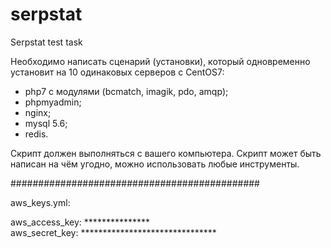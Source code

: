 # serpstat
Serpstat test task

Необходимо написать сценарий (установки), который одновременно установит на 10 одинаковых серверов c CentOS7:
- php7 с модулями (bcmatch, imagik, pdo, amqp);
- phpmyadmin;
- nginx;
- mysql 5.6;
- redis.

Скрипт должен выполняться с вашего компьютера. Скрипт может быть написан на чём угодно, можно использовать любые инструменты.

#############################################

aws_keys.yml:

 aws_access_key: ***************  
 aws_secret_key: *******************************  
